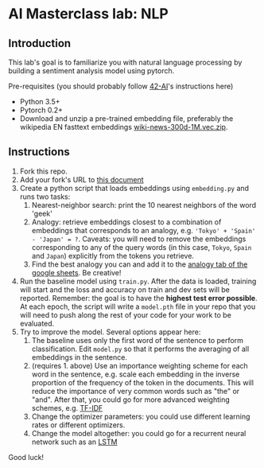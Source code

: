 # AI Masterclass lab: NLP

## Introduction

This lab's goal is to familiarize you with natural language processing by building a sentiment analysis model using pytorch.

Pre-requisites (you should probably follow [42-AI](https://github.com/42-AI/ai-for-42-students/blob/master/HOW_TOs.md)'s instructions here)
* Python 3.5+
* Pytorch 0.2+
* Download and unzip a pre-trained embedding file, preferably the wikipedia EN fasttext embeddings [wiki-news-300d-1M.vec.zip](https://fasttext.cc/docs/en/english-vectors.html).

## Instructions

1. Fork this repo.
2. Add your fork's URL to [this document](https://docs.google.com/spreadsheets/d/11McyuMX0TxY63nGHO87yDpIJpxq1sHAHZM8Et0peTws/edit?usp=sharing)
3. Create a python script that loads embeddings using `embedding.py` and runs two tasks:
    1. Nearest-neighbor search: print the 10 nearest neighbors of the word 'geek'
    2. Analogy: retrieve embeddings closest to a combination of embeddings that corresponds to an analogy, e.g. `'Tokyo' + 'Spain' - 'Japan' = ?`. Caveats: you will need to remove the embeddings corresponding to any of the query words (in this case, `Tokyo`, `Spain` and `Japan`) explicitly from the tokens you retrieve.
    3. Find the best analogy you can and add it to the [analogy tab of the google sheets](https://docs.google.com/spreadsheets/d/11McyuMX0TxY63nGHO87yDpIJpxq1sHAHZM8Et0peTws/edit?usp=sharing#gid=61225320). Be creative!
4. Run the baseline model using `train.py`. After the data is loaded, training will start and the loss and accuracy on train and dev sets will be reported. Remember: the goal is to have the **highest test error possible**. At each epoch, the script will write a `model.pth` file in your repo that you will need to push along the rest of your code for your work to be evaluated.
5. Try to improve the model. Several options appear here:
    1. The baseline uses only the first word of the sentence to perform classification. Edit `model.py` so that it performs the averaging of all embeddings in the sentence.
    2. (requires 1. above) Use an importance weighting scheme for each word in the sentence, e.g. scale each embedding in the inverse proportion of the frequency of the token in the documents. This will reduce the importance of very common words such as "the" or "and". After that, you could go for more advanced weighting schemes, e.g. [TF-IDF](https://en.wikipedia.org/wiki/Tf%E2%80%93idf)
    3. Change the optimizer parameters: you could use different learning rates or different optimizers.
    4. Change the model altogether: you could go for a recurrent neural network such as an [LSTM](http://pytorch.org/docs/master/nn.html#lstm)

Good luck!
